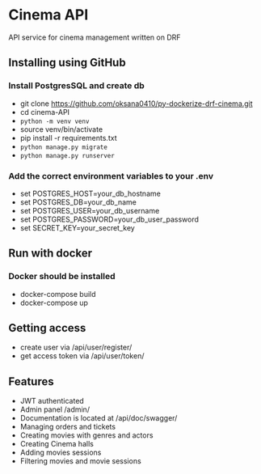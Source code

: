 # Cinema API
API service for cinema management written on DRF

## Installing using GitHub
### Install PostgresSQL and create db
- git clone https://github.com/oksana0410/py-dockerize-drf-cinema.git
- cd cinema-API 
- `python -m venv venv` 
- source venv/bin/activate
- pip install -r requirements.txt
- `python manage.py migrate`
- `python manage.py runserver`

### Add the correct environment variables to your .env

- set POSTGRES_HOST=your_db_hostname
- set POSTGRES_DB=your_db_name
- set POSTGRES_USER=your_db_username
- set POSTGRES_PASSWORD=your_db_user_password
- set SECRET_KEY=your_secret_key

## Run with docker
### Docker should be installed

- docker-compose build
- docker-compose up

## Getting access
- create user via /api/user/register/
- get access token via /api/user/token/

## Features
- JWT authenticated
- Admin panel /admin/
- Documentation is located at /api/doc/swagger/
- Managing orders and tickets
- Creating movies with genres and actors
- Creating Cinema halls
- Adding movies sessions
- Filtering movies and movie sessions
